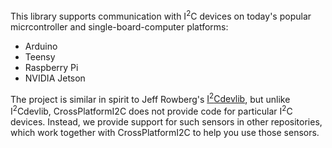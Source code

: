 This library supports communication with I<sup>2</sup>C devices on today's
popular micrcontroller and single-board-computer platforms:

* Arduino 
* Teensy
* Raspberry Pi
* NVIDIA Jetson 

The project is similar in spirit to Jeff Rowberg's [I<sup>2</sup>Cdevlib](https://www.i2cdevlib.com), but unlike
I<sup>2</sup>Cdevlib, CrossPlatformI2C does not provide code for particular I<sup>2</sup>C devices.  Instead,
we provide support for such sensors in other repositories, which work together with CrossPlatformI2C to help
you use those sensors.
